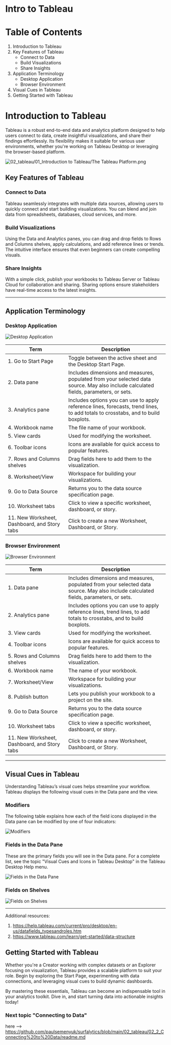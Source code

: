 # Intro to Tableau

# Table of Contents

1. Introduction to Tableau
2. Key Features of Tableau
   - Connect to Data
   - Build Visualizations
   - Share Insights
3. Application Terminology
   - Desktop Application
   - Browser Environment
4. Visual Cues in Tableau
5. Getting Started with Tableau

# Introduction to Tableau

Tableau is a robust end-to-end data and analytics platform designed to help users connect to data, create insightful visualizations, and share their findings effortlessly. Its flexibility makes it suitable for various user environments, whether you're working on Tableau Desktop or leveraging the browser-based platform.

![02_tableau/01_Introduction to Tableau/The Tableau Platform.png](https://github.com/paulsemenyuk/surfalytics/blob/2ecc36a9f7ae46d989f5089e508a90609476c280/02_tableau/01_Introduction%20to%20Tableau/The%20Tableau%20Platform.png)

## Key Features of Tableau

### Connect to Data
Tableau seamlessly integrates with multiple data sources, allowing users to quickly connect and start building visualizations. You can blend and join data from spreadsheets, databases, cloud services, and more.

### Build Visualizations
Using the Data and Analytics panes, you can drag and drop fields to Rows and Columns shelves, apply calculations, and add reference lines or trends. The intuitive interface ensures that even beginners can create compelling visuals.

### Share Insights
With a simple click, publish your workbooks to Tableau Server or Tableau Cloud for collaboration and sharing. Sharing options ensure stakeholders have real-time access to the latest insights.

---

## Application Terminology

### Desktop Application

![Desktop Application](<From the Desktop Application.jpeg>)

| **Term** | **Description** |
|-----------|-----------------|
| 1. Go to Start Page | Toggle between the active sheet and the Desktop Start Page. |
| 2. Data pane | Includes dimensions and measures, populated from your selected data source. May also include calculated fields, parameters, or sets. |
| 3. Analytics pane | Includes options you can use to apply reference lines, forecasts, trend lines, to add totals to crosstabs, and to build boxplots. |
| 4. Workbook name | The file name of your workbook. |
| 5. View cards | Used for modifying the worksheet. |
| 6. Toolbar icons | Icons are available for quick access to popular features. |
| 7. Rows and Columns shelves | Drag fields here to add them to the visualization. |
| 8. Worksheet/View | Workspace for building your visualizations. |
| 9. Go to Data Source | Returns you to the data source specification page. |
| 10. Worksheet tabs | Click to view a specific worksheet, dashboard, or story. |
| 11. New Worksheet, Dashboard, and Story tabs | Click to create a new Worksheet, Dashboard, or Story. |

### Browser Environment

![Browser Environment](<From the Browser.jpeg>)

| **Term** | **Description** |
|-----------|-----------------|
| 1. Data pane | Includes dimensions and measures, populated from your selected data source. May also include calculated fields, parameters, or sets. |
| 2. Analytics pane | Includes options you can use to apply reference lines, trend lines, to add totals to crosstabs, and to build boxplots. |
| 3. View cards | Used for modifying the worksheet. |
| 4. Toolbar icons | Icons are available for quick access to popular features. |
| 5. Rows and Columns shelves | Drag fields here to add them to the visualization. |
| 6. Workbook name | The name of your workbook. |
| 7. Worksheet/View | Workspace for building your visualizations. |
| 8. Publish button | Lets you publish your workbook to a project on the site. |
| 9. Go to Data Source | Returns you to the data source specification page. |
| 10. Worksheet tabs | Click to view a specific worksheet, dashboard, or story. |
| 11. New Worksheet, Dashboard, and Story tabs | Click to create a new Worksheet, Dashboard, or Story. |

---

## Visual Cues in Tableau

Understanding Tableau’s visual cues helps streamline your workflow. Tableau displays the following visual cues in the Data pane and the view.

### Modifiers
The following table explains how each of the field icons displayed in the Data pane can be modified by one of four indicators:

![Modifiers](Modifiers.png)

### Fields in the Data Pane
These are the primary fields you will see in the Data pane. For a complete list, see the topic "Visual Cues
and Icons in Tableau Desktop" in the Tableau Desktop Help menu.

![Fields in the Data Pane](<Fields in the Data Pane.png>)

### Fields on Shelves

![Fields on Shelves](<Fields on Shelves.png>)

---
Additional resources:
1. https://help.tableau.com/current/pro/desktop/en-us/datafields_typesandroles.htm
2. https://www.tableau.com/learn/get-started/data-structure
## Getting Started with Tableau

Whether you're a Creator working with complex datasets or an Explorer focusing on visualization, Tableau provides a scalable platform to suit your role. Begin by exploring the Start Page, experimenting with data connections, and leveraging visual cues to build dynamic dashboards.

By mastering these essentials, Tableau can become an indispensable tool in your analytics toolkit. Dive in, and start turning data into actionable insights today!

### Next topic "Connecting to Data"
here --> https://github.com/paulsemenyuk/surfalytics/blob/main/02_tableau/02_2_Connecting%20to%20Data/readme.md
